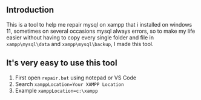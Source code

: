 ## Introduction
This is a tool to help me repair mysql on xampp that i installed on windows 11, sometimes on several occasions mysql always errors, so to make my life easier without having to copy every single folder and file in ```xampp\mysql\data``` and ```xampp\mysql\backup```, I made this tool.

## It's very easy to use this tool
1. First open ```repair.bat``` using notepad or VS Code
2. Search ``xamppLocation=Your XAMPP Location``
3. Example ```xamppLocation=c:\xampp```
